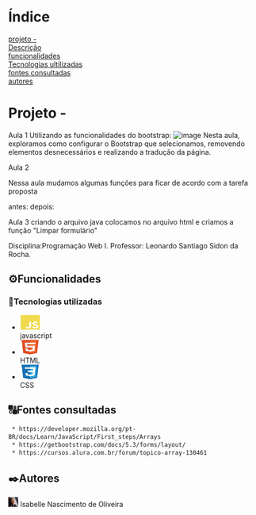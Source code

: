 # Índice
[projeto - ](#projeto---portifolio-para-escrita-do-readme)  
[Descrição](#descri%C3%A7%C3%A3o)  
[funcionalidades](#funcionalidades)  
[Tecnologias ultilizadas](#tecnologias-ultilizadas)    
[fontes consultadas](#fontes-consultadas)  
[autores](#autores)  

# Projeto - 
Aula 1
Utilizando as funcionalidades do bootstrap:
![image](videoendereco.gif)
Nesta aula, exploramos como configurar o Bootstrap que selecionamos, removendo elementos desnecessários e realizando a tradução da página.


Aula 2

Nessa aula mudamos algumas funções para ficar de acordo com a tarefa proposta

antes:
depois:

Aula 3 
criando o arquivo java colocamos no arquivo html e criamos a função "Limpar formulário"


Disciplina:Programação Web I.
Professor: Leonardo Santiago Sidon da Rocha.

## ⚙️Funcionalidades



### 📱Tecnologias utilizadas
 * <img alt="Rafa-Js" height="30" width="40" src="https://raw.githubusercontent.com/devicons/devicon/master/icons/javascript/javascript-plain.svg"> <br>
  javascript <br>
 * <img alt="Rafa-HTML" height="30" width="40" src="https://raw.githubusercontent.com/devicons/devicon/master/icons/html5/html5-original.svg"><br>
  HTML<br>
 * <img alt="Rafa-CSS" height="30" width="40" src="https://raw.githubusercontent.com/devicons/devicon/master/icons/css3/css3-original.svg"><br>
  CSS<br>
  

## 🔠Fontes consultadas
     * https://developer.mozilla.org/pt-BR/docs/Learn/JavaScript/First_steps/Arrays
     * https://getbootstrap.com/docs/5.3/forms/layout/
     * https://cursos.alura.com.br/forum/topico-array-130461
## ✒️Autores
 <img src="isabelle.png" width="20px"> Isabelle Nascimento de Oliveira <br>
